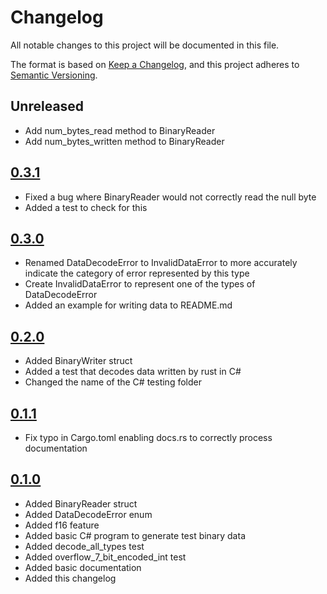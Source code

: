 # Changelog

All notable changes to this project will be documented in this file.

The format is based on [Keep a Changelog](https://keepachangelog.com/en/1.1.0/),
and this project adheres to [Semantic Versioning](https://semver.org/spec/v2.0.0.html).

## Unreleased
- Add num_bytes_read method to BinaryReader
- Add num_bytes_written method to BinaryReader

## [0.3.1]
- Fixed a bug where BinaryReader would not correctly read the null byte
- Added a test to check for this

## [0.3.0]
- Renamed DataDecodeError to InvalidDataError to more accurately indicate the category of error represented by this type
- Create InvalidDataError to represent one of the types of DataDecodeError
- Added an example for writing data to README.md

## [0.2.0]
- Added BinaryWriter struct
- Added a test that decodes data written by rust in C#
- Changed the name of the C# testing folder

## [0.1.1]
- Fix typo in Cargo.toml enabling docs.rs to correctly process documentation

## [0.1.0]

- Added BinaryReader struct
- Added DataDecodeError enum
- Added f16 feature
- Added basic C# program to generate test binary data
- Added decode_all_types test
- Added overflow_7_bit_encoded_int test
- Added basic documentation
- Added this changelog

[0.3.1]: <https://github.com/nilrem3/csharp_binary_encoding/compare/v0.3.0...v0.3.1>
[0.3.0]: <https://github.com/nilrem3/csharp_binary_encoding/compare/v0.2.0...v0.3.0>
[0.2.0]: <https://github.com/nilrem3/csharp_binary_encoding/compare/v0.1.1...v0.2.0>
[0.1.1]: <https://github.com/nilrem3/csharp_binary_encoding/compare/v0.1.0...v0.1.1>
[0.1.0]: <https://github.com/nilrem3/csharp_binary_encoding/releases/tag/v0.1.0>
